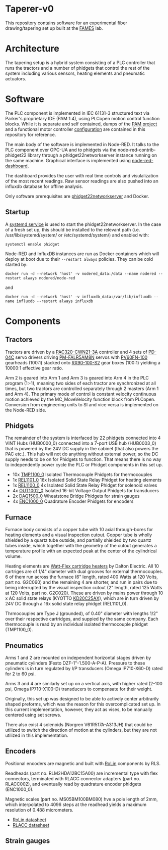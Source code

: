 Taperer-v0
==========

This repository contains software for an experimental fiber drawing/tapering set up built at the [FAMES](https://fames.indiana.edu/) lab. 


# Architecture

The tapering setup is a hybrid system consisting of a PLC controller that runs the tractors and a number of phidgets that control the rest of the system including various sensors, heating elements and pneumatic actuators.

# Software

The PLC component is implemented in IEC 61131-3 structured text via Parker's proprietary IDE (PAM 1.4), using PLCopen motion control function blocks. 
While it is separate and self contained, dumps of the [PAM project](PLC/taperer.projectarchive) and a functional motor controller [configuration](PLC/pd04_config.txt) are contained in this repository for reference. 

The main body of the software is implemented in Node-RED. It talks to the PLC component over OPC-UA and to phidgets via the node-red-contrib-phidget22 library through a phidget22networkserver instance running on the same machine. Graphical interface is implemented using [node-red-dashboard](https://flows.nodered.org/node/node-red-dashboard). 

The dashboard provides the user with real time controls and visulalization of the most recent readings. 
Raw sensor readings are also pushed into an influxdb database for offline analysis. 

Only software prerequisites are [phidget22networkserver](https://www.phidgets.com/docs/Phidgets_Drivers#Operating_Systems_Drivers) and Docker. 


## Startup 

A [systemd service](Phidget/phidget.service) is used to start the phidget22networkserver. 
In the case of a fresh set up, this should be installed to the relevant path (i.e. /usr/lib/systemd/system/ or /etc/systemd/system/) and enabled with:

```
systemctl enable phidget
```

Node-RED and InfluxDB instances are run as Docker containers which will deploy at boot due to their `--restart always` policies.
They can be cold started by:

```
docker run -d --network 'host' -v nodered_data:/data --name nodered --restart always nodered/node-red
```

and 

```
docker run -d --network 'host' -v influxdb_data:/var/lib/influxdb --name influxdb --restart always influxdb
```

# Components 

## Tractors

Tractors are driven by a [PAC320-CWN21-3A](https://ph.parker.com/us/17607/en/pac-parker-automation-controller/pac320-cxn21-3a) controller and 4 sets of [PD-04C](https://ph.parker.com/us/en/pd-04c-single-axis-servo-drive-with-ethercat-interface-3-0a-1-100-230vac-1-1kva) servo drivers driving [PM-FALR5AM8N](https://www.parker.com/literature/Electromechanical%20North%20America/CATALOGS-BROCHURES/PSeries/PMotorSpecs_FAL40.pdf) servos with [PV60FN-100](http://www.parkermotion.com/products/Gearheads_and_Gearmotors__7102__30_32_80_567_29.html) gearheads (100:1) stacked onto [RX90-100-S2](https://www.parkermotion.com/products/Gearheads_and_Gearmotors__7065__30_32_80_567_29.html) gear boxes (100:1) yielding a 10000:1 effective gear ratio.

Arm 2 is geared into Arm 1 and Arm 3 is geared into Arm 4 in the PLC program (1:-1), meaning two sides of each tractor are synchronized at all times, but two tractors are controlled separately through 2 masters (Arm 1 and Arm 4). The primary mode of control is constant velocity continuous motion achieved by the MC_MoveVelocity function block from PLCopen. Conversion from engineering units to SI and vice versa is implemented on the Node-RED side. 

## Phidgets

The remainder of the system is interfaced by 22 phidgets connected into 4 VINT Hubs (HUB0000_0) connected into a 7-port USB hub (HUB0003_0) that is powered by the 24V DC supply in the cabinet (that also powers the PAC etc.). This hub will not do anything without external power, so the DC supply needs to be on for Phidgets to function. That means there is no way to independently power cycle the PLC or Phidget components in this set up.

 * 10x [TMP1100_0](https://www.phidgets.com/?tier=3&catid=14&pcid=12&prodid=725) Isolated Thermocouple Phidgets for thermocouples
 * 1x [REL1101_0](https://www.phidgets.com/?tier=3&catid=46&pcid=39&prodid=721) 16x Isolated Solid State Relay Phidget for heating elements 
 * 1x [REL1100_0](https://www.phidgets.com/?tier=3&catid=46&pcid=39&prodid=720) 4x Isolated Solid State Relay Phidget for solenoid valves
 * 4x [OUT1002_0](https://www.phidgets.com/?tier=3&catid=2&pcid=1&prodid=713) Isolated 16-bit Voltage Output Phidgets for transducers
 * 2x [DAQ1500_0](https://www.phidgets.com/?tier=3&catid=2&pcid=1&prodid=957) Wheatstone Bridge Phidgets for strain gauges
 * 4x [ENC1000_0](https://www.phidgets.com/?tier=3&catid=4&pcid=2&prodid=959) Quadrature Encoder Phidgets for encoders

## Furnace

Furnace body consists of a copper tube with 10 axial through-bores for heating elements and a visual inspection cutout.
Copper tube is wholly shielded by a quartz tube outside, and partially shielded by two quartz tubes inside, which together with the geometry of the cutout generates a temperature profile with an expected peak at the center of the cylindrical volume.

Heating elements are [Watt-Flex cartridge heaters](https://daltonelectric.com/watt-flex-cartridge-heaters/cartridge-heaters) by Dalton Electric.
All 10 cartriges are of 1/4" diameter with dual grooves for external thermocouples.
6 of them run across the furnace (6" length, rated 400 Watts at 120 Volts, part no. G2C060) and the remaining 4 are shorter, and run in pairs due to being interrupted by the visual inspection cutout (2" length, rated 125 Watts at 120 Volts, part no. G2C020).
These are driven by mains power through 10 x AC solid state relays (KYOTTO [KD20C25AX](https://www.phidgets.com/?tier=3&catid=46&pcid=39&prodid=574)), which are in turn driven by 24V DC through a 16x solid state relay phidget (REL1101_0).

Thrmocouples are Type J (grounded), of 0.40" diameter with lengths 1/2" over their respective cartridges, and suppied by the same company.
Each thermocouple is read by an individual isolated thermocouple phidget (TMP1100_0).

## Pneumatics

Arms 1 and 2 are mounted on independent horizontal stages driven by pneumatic cylinders (Festo DZF-1"-1.500-A-P-A). 
Pressure to these cylinders is in turn regulated by I/P transducers (Omega IP710-X60-D) rated for 2 to 60 psi. 

Arms 3 and 4 are similarly set up on a vertical axis, with higher rated (2-100 psi, Omega IP710-X100-D) transducers to compensate for their weight.

Originally, this set up was designed to be able to actively center arbitrarily shaped preforms, which was the reason for this overcomplicated set up. 
In this current implementation, however, they act as vises, to be manually centered using set screws. 

There also exist 4 solenoids (Norgren V61R517A-A313JH) that could be utilized to switch the direction of motion at the cylinders, but they are not utilized in this implementation.

## Encoders

Positional encoders are magnetic and built with [RoLin](https://www.rls.si/eng/rolin-linear-and-rotary-incremental-magnetic-encoder-system) components by RLS.


Readheads (part no. RLM2HDA12BC15A00) are incremental type with flex connectors, 
terminated with RLACC connector adapters (part no. RLACC002), 
and eventually read by quadrature encoder phidgets (ENC1000_0).

Magnetic scales  (part no. MS05BM100BM080) hve a pole length of 2mm, which interpolated to 4096 steps at the readhead yields a maximum resolution of 0.488 micrometers. 

  * [RoLin datasheet](datasheets/RoLin_datasheet.pdf)
  * [RLACC datasheet](datasheets/RLACCD01_01.pdf)

## Strain gauges

